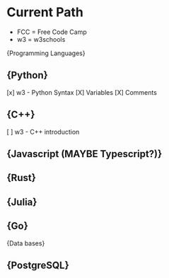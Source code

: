 # Current Path
  - FCC = Free Code Camp
  - w3 = w3schools

{Programming Languages}

## {Python}
  [x] w3 - Python Syntax 
     [X] Variables
     [X] Comments 
   

## {C++} 
  [ ] w3 - C++ introduction 




## {Javascript (MAYBE Typescript?)}




## {Rust}


## {Julia}


## {Go}


{Data bases} 



## {PostgreSQL} 












